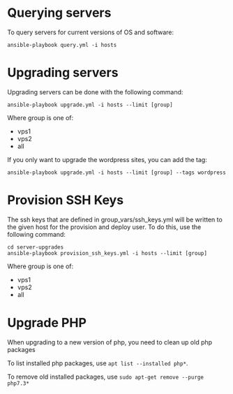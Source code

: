 Querying servers
================

To query servers for current versions of OS and software:

```
ansible-playbook query.yml -i hosts
```


Upgrading servers
=================

Upgrading servers can be done with the following command:

```
ansible-playbook upgrade.yml -i hosts --limit [group]
```

Where group is one of:
 - vps1
 - vps2
 - all

If you only want to upgrade the wordpress sites, you can add the tag:

```
ansible-playbook upgrade.yml -i hosts --limit [group] --tags wordpress
```

Provision SSH Keys
==================

The ssh keys that are defined in group_vars/ssh_keys.yml will be written to the given host for the provision and deploy user.
To do this, use the following command:
```
cd server-upgrades
ansible-playbook provision_ssh_keys.yml -i hosts --limit [group]
```

Where group is one of:
 - vps1
 - vps2
 - all


Upgrade PHP
===========

When upgrading to a new version of php, you need to clean up old php packages

To list installed php packages, use `apt list --installed php*`.

To remove old installed packages, use `sudo apt-get remove --purge php7.3*`
